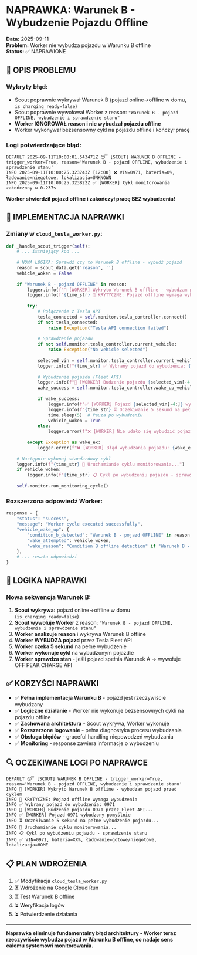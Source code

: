 # NAPRAWKA: Warunek B - Wybudzenie Pojazdu Offline

**Data:** 2025-09-11  
**Problem:** Worker nie wybudza pojazdu w Warunku B offline  
**Status:** ✅ NAPRAWIONE

## 🚨 **OPIS PROBLEMU**

### **Wykryty błąd:**
- Scout poprawnie wykrywał Warunek B (pojazd online→offline w domu, `is_charging_ready=false`)
- Scout poprawnie wywołował Worker z reason: `"Warunek B - pojazd OFFLINE, wybudzenie i sprawdzenie stanu"`
- **Worker IGNOROWAŁ reason i nie wybudzał pojazdu offline**
- Worker wykonywał bezsensowny cykl na pojazdu offline i kończył pracę

### **Logi potwierdzające błąd:**
```
DEFAULT 2025-09-11T10:00:01.543471Z 😴 [SCOUT] WARUNEK B OFFLINE - trigger_worker=True, reason='Warunek B - pojazd OFFLINE, wybudzenie i sprawdzenie stanu'
INFO 2025-09-11T10:00:25.323743Z [12:00] ❌ VIN=0971, bateria=0%, ładowanie=niegotowe, lokalizacja=UNKNOWN
INFO 2025-09-11T10:00:25.323822Z ✅ [WORKER] Cykl monitorowania zakończony w 0.237s
```

**Worker stwierdził pojazd offline i zakończył pracę BEZ wybudzenia!**

## 🔧 **IMPLEMENTACJA NAPRAWKI**

### **Zmiany w `cloud_tesla_worker.py`:**

```python
def _handle_scout_trigger(self):
    # ... istniejący kod ...
    
    # NOWA LOGIKA: Sprawdź czy to Warunek B offline - wybudź pojazd
    reason = scout_data.get('reason', '')
    vehicle_woken = False
    
    if "Warunek B - pojazd OFFLINE" in reason:
        logger.info(f"🔄 [WORKER] Wykryto Warunek B offline - wybudzam pojazd przed cyklem")
        logger.info(f"{time_str} 🚨 KRYTYCZNE: Pojazd offline wymaga wybudzenia")
        
        try:
            # Połączenie z Tesla API
            tesla_connected = self.monitor.tesla_controller.connect()
            if not tesla_connected:
                raise Exception("Tesla API connection failed")
            
            # Sprawdzenie pojazdu
            if not self.monitor.tesla_controller.current_vehicle:
                raise Exception("No vehicle selected")
                
            selected_vin = self.monitor.tesla_controller.current_vehicle.get('vin', 'unknown')
            logger.info(f"{time_str} ✅ Wybrany pojazd do wybudzenia: {selected_vin[-4:]}")
            
            # Wybudzenie pojazdu (Fleet API)
            logger.info(f"🔄 [WORKER] Budzenie pojazdu {selected_vin[-4:]} przez Fleet API...")
            wake_success = self.monitor.tesla_controller.wake_up_vehicle(use_proxy=False)
            
            if wake_success:
                logger.info(f"✅ [WORKER] Pojazd {selected_vin[-4:]} wybudzony pomyślnie")
                logger.info(f"{time_str} ⏳ Oczekiwanie 5 sekund na pełne wybudzenie pojazdu...")
                time.sleep(5)  # Pauza po wybudzeniu
                vehicle_woken = True
            else:
                logger.error(f"❌ [WORKER] Nie udało się wybudzić pojazdu {selected_vin[-4:]}")
                
        except Exception as wake_ex:
            logger.error(f"❌ [WORKER] Błąd wybudzania pojazdu: {wake_ex}")
    
    # Następnie wykonaj standardowy cykl
    logger.info(f"{time_str} 🚀 Uruchamianie cyklu monitorowania...")
    if vehicle_woken:
        logger.info(f"{time_str} 📋 Cykl po wybudzeniu pojazdu - sprawdzenie stanu")
    
    self.monitor.run_monitoring_cycle()
```

### **Rozszerzona odpowiedź Worker:**

```python
response = {
    "status": "success",
    "message": "Worker cycle executed successfully",
    "vehicle_wake_up": {
        "condition_b_detected": "Warunek B - pojazd OFFLINE" in reason,
        "wake_attempted": vehicle_woken,
        "wake_reason": "Condition B offline detection" if "Warunek B - pojazd OFFLINE" in reason else None
    },
    # ... reszta odpowiedzi
}
```

## 🎯 **LOGIKA NAPRAWKI**

### **Nowa sekwencja Warunek B:**

1. **Scout wykrywa:** pojazd online→offline w domu (`is_charging_ready=false`)
2. **Scout wywołuje Worker** z reason: `"Warunek B - pojazd OFFLINE, wybudzenie i sprawdzenie stanu"`
3. **Worker analizuje reason** i wykrywa Warunek B offline
4. **Worker WYBUDZA pojazd** przez Tesla Fleet API
5. **Worker czeka 5 sekund** na pełne wybudzenie
6. **Worker wykonuje cykl** na wybudzonym pojazdie
7. **Worker sprawdza stan** - jeśli pojazd spełnia Warunek A → wywołuje OFF PEAK CHARGE API

## ✅ **KORZYŚCI NAPRAWKI**

- ✅ **Pełna implementacja Warunku B** - pojazd jest rzeczywiście wybudzany
- ✅ **Logiczne działanie** - Worker nie wykonuje bezsensownych cykli na pojazdu offline
- ✅ **Zachowana architektura** - Scout wykrywa, Worker wykonuje
- ✅ **Rozszerzone logowanie** - pełna diagnostyka procesu wybudzania
- ✅ **Obsługa błędów** - graceful handling niepowodzeń wybudzania
- ✅ **Monitoring** - response zawiera informacje o wybudzeniu

## 🔍 **OCZEKIWANE LOGI PO NAPRAWCE**

```
DEFAULT 😴 [SCOUT] WARUNEK B OFFLINE - trigger_worker=True, reason='Warunek B - pojazd OFFLINE, wybudzenie i sprawdzenie stanu'
INFO 🔄 [WORKER] Wykryto Warunek B offline - wybudzam pojazd przed cyklem
INFO 🚨 KRYTYCZNE: Pojazd offline wymaga wybudzenia
INFO ✅ Wybrany pojazd do wybudzenia: 0971
INFO 🔄 [WORKER] Budzenie pojazdu 0971 przez Fleet API...
INFO ✅ [WORKER] Pojazd 0971 wybudzony pomyślnie
INFO ⏳ Oczekiwanie 5 sekund na pełne wybudzenie pojazdu...
INFO 🚀 Uruchamianie cyklu monitorowania...
INFO 📋 Cykl po wybudzeniu pojazdu - sprawdzenie stanu
INFO ✅ VIN=0971, bateria=XX%, ładowanie=gotowe/niegotowe, lokalizacja=HOME
```

## 📋 **PLAN WDROŻENIA**

1. ✅ Modyfikacja `cloud_tesla_worker.py`
2. ⏳ Wdrożenie na Google Cloud Run
3. ⏳ Test Warunek B offline
4. ⏳ Weryfikacja logów
5. ⏳ Potwierdzenie działania

---

**Naprawka eliminuje fundamentalny błąd architektury - Worker teraz rzeczywiście wybudza pojazd w Warunku B offline, co nadaje sens całemu systemowi monitorowania.** 